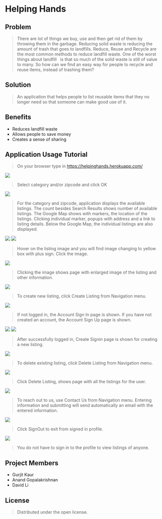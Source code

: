 # Helping Hands

## Problem
> There are lot of things we buy, use and then get rid of them by throwing them in the garbage. Reducing solid waste is reducing the amount of trash that goes to landfills. Reduce, Reuse and Recycle are the most common methods to reduce landfill waste. One of the worst things about landfill   is that so much of the solid waste is still of value to many. So how can we find an easy way for people to recycle and reuse items, instead of trashing them?

## Solution
> An application that helps people to list reusable items that they no longer need so that someone can make good use of it. 

## Benefits
* Reduces landfill waste
* Allows people to save money
* Creates a sense of sharing

## Application Usage Tutorial

> On your browser type in https://helpinghands.herokuapp.com/

![](readme-images/home.png)

> Select category and/or zipcode and click OK

![](readme-images/home-cat-zipcode.png)

> For the category and zipcode, application displays the available listings. The count besides Search Results shows number of available listings. The Google Map shows with markers, the location of the listings. Clicking individual marker, popups with address and a link to listing details.
> Below the Google Map, the individual listings are also displayed.

![](readme-images/search-map-list.png)
![](readme-images/search-list.png)

> Hover on the listing image and you will find image changing to yellow box with plus sign. Click the image.

![](readme-images/search-list-hover.png)

> Clicking the image shows page with enlarged image of the listing and other information.

![](readme-images/search-list-details.png)

> To create new listing, click Create Listing from Navigation menu.

![](readme-images/nav-create-listing.png)

> If not logged in, the Account Sign In page is shown. If you have not created an account, the Account Sign Up page is shown.

![](readme-images/account-sign-in.png)
![](readme-images/account-sign-up.png)

> After successfully logged in, Create Signin page is shown for creating a new listing.

![](readme-images/create-listing.png)

> To delete existing listing, click Delete Listing from Navigation menu.

![](readme-images/nav-delete-listing.png)

> Click Delete Listing, shows page with all the listings for the user.

![](readme-images/delete-listing.png)

> To reach out to us, use Contact Us from Navigation menu. Entering information and submitting will send automatically an email with the entered information.

![](readme-images/contact-us.png)

> Click SignOut to exit from signed in profile.

![](readme-images/signout.png)

> You do not have to sign in to the profile to view listings of anyone.

## Project Members
* Gurjit Kaur
* Anand Gopalakrishnan
* David Li

## License
> Distributed under the open license.